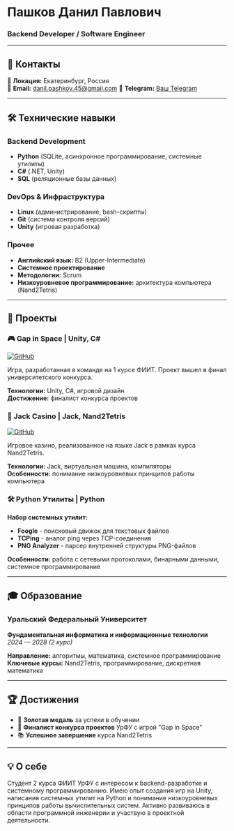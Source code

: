 # **Пашков Данил Павлович**
### Backend Developer / Software Engineer

---

## 👤 **Контакты**

📍 **Локация:** Екатеринбург, Россия  
📧 **Email:** [danil.pashkov.45@gmail.com](mailto:danil.pashkov.45@gmail.com)
💼 **Telegram:** [Ваш Telegram](https://t.me/br41nd34dd)  

---

## 🛠 **Технические навыки**

### **Backend Development**
- **Python** (SQLite, асинхронное программирование, системные утилиты)
- **C#** (.NET, Unity)
- **SQL** (реляционные базы данных)

### **DevOps & Инфраструктура**
- **Linux** (администрирование, bash-скрипты)
- **Git** (система контроля версий)
- **Unity** (игровая разработка)

### **Прочее**
- **Английский язык:** B2 (Upper-Intermediate)
- **Системное проектирование**
- **Методологии:** Scrum
- **Низкоуровневое программирование:** архитектура компьютера (Nand2Tetris)

---

## 🚀 **Проекты**

### **🎮 Gap in Space** | Unity, C#
[![GitHub](https://img.shields.io/badge/GitHub-Репозиторий-blue)](https://github.com/Jazzik-band/Gap_In_Space)

Игра, разработанная в команде на 1 курсе ФИИТ. Проект вышел в финал университетского конкурса.

**Технологии:** Unity, C#, игровой дизайн  
**Достижение:** финалист конкурса проектов

### **🎰 Jack Casino** | Jack, Nand2Tetris  
[![GitHub](https://img.shields.io/badge/GitHub-Репозиторий-blue)](https://github.com/flowboybe/casino)

Игровое казино, реализованное на языке Jack в рамках курса Nand2Tetris.

**Технологии:** Jack, виртуальная машина, компиляторы  
**Особенности:** понимание низкоуровневых принципов работы компьютера

### **🛠 Python Утилиты** | Python
**Набор системных утилит:**
- **Foogle** - поисковый движок для текстовых файлов
- **TCPing** - аналог ping через TCP-соединения
- **PNG Analyzer** - парсер внутренней структуры PNG-файлов

**Особенности:** работа с сетевыми протоколами, бинарными данными, системное программирование

---

## 🎓 **Образование**

### **Уральский Федеральный Университет**
**Фундаментальная информатика и информационные технологии**  
*2024 — 2028 (2 курс)*

**Направление:** алгоритмы, математика, системное программирование  
**Ключевые курсы:** Nand2Tetris, программирование, дискретная математика

---

## 🏆 **Достижения**

- 🥇 **Золотая медаль** за успехи в обучении
- 🏅 **Финалист конкурса проектов** УрФУ с игрой "Gap in Space"
- 📚 **Успешное завершение** курса Nand2Tetris

---

## 💡 **О себе**

Студент 2 курса ФИИТ УрФУ с интересом к backend-разработке и системному программированию. Имею опыт создания игр на Unity, написания системных утилит на Python и понимание низкоуровневых принципов работы вычислительных систем. Активно развиваюсь в области программной инженерии и участвую в проектной деятельности.
